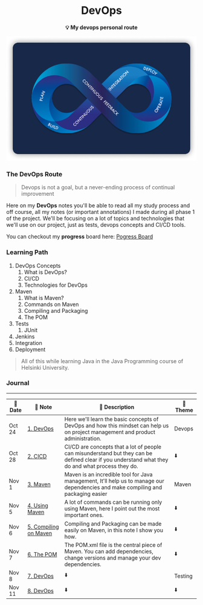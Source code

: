 <div align="center">
    <h1>DevOps</h1>
    <b>💡 My devops personal route </b>
</div>

<p align="center">
  <img src="https://github.com/OutatimeSoftware/ProjectOne/blob/main/Img/devops_0.png">
</p>

### The DevOps Route

> Devops is not a goal, but a never-ending process of continual improvement 

Here on my **DevOps** notes you'll be able to read all my study process and off course, all my notes (or important annotations) I made during all phase 1 of the project. We'll be focusing on a lot of topics and technologies that we'll use on our project, just as tests, devops concepts and CI/CD tools.

You can checkout my **progress** board here: [Pogress Board](https://github.com/OutatimeSoftware/ProjectOne/projects/1?fullscreen=true)

### Learning Path

1. DevOps Concepts
   1. What is DevOps?
   2. CI/CD
   3. Technologies for DevOps
2. Maven
   1. What is Maven?
   2. Commands on Maven
   3. Compiling and Packaging
   4. The POM
3. Tests
   1. JUnit
4. Jenkins
5. Integration
6. Deployment

> All of this while learning Java in the Java Programming course of Helsinki University.

### Journal

---

| 📅 Date | 📝 Note                                                                                                                                 | 📖 Description                                                                                                                                    | 📍 Theme |
| ------ | -------------------------------------------------------------------------------------------------------------------------------------- | ------------------------------------------------------------------------------------------------------------------------------------------------ | ------- |
| Oct 24 | [1. DevOps](https://github.com/OutatimeSoftware/ProjectOne/blob/main/Docs/Phase%201/Miguel/1.%20DevOps.md)                             | Here we'll learn the basic concepts of DevOps and how this mindset can help us on project management and product administration.                 | Devops  |
| Oct 28 | [2. CICD](https://github.com/OutatimeSoftware/ProjectOne/blob/main/Docs/Phase%201/Miguel/2.%20CICD.md)                                 | CI/CD are concepts that a lot of people can misunderstand but they can be defined clear if you understand what they do and what process they do. | ⬇️       |
| Nov 1  | [3. Maven](https://github.com/OutatimeSoftware/ProjectOne/blob/main/Docs/Phase%201/Miguel/4.%20Using%20Maven.md)                       | Maven is an incredible tool for Java management, It'll help us to manage our dependencies and make compiling and packaging easier                | Maven   |
| Nov 5  | [4. Using Maven](https://github.com/OutatimeSoftware/ProjectOne/blob/main/Docs/Phase%201/Miguel/4.%20Using%20Maven.md)                 | A lot of commands can be running only using Maven, here I point out the most important ones.                                                     | ⬇️       |
| Nov 6  | [5. Compiling on Maven](https://github.com/OutatimeSoftware/ProjectOne/blob/main/Docs/Phase%201/Miguel/5.%20Compiling%20on%20Maven.md) | Compiling and Packaging can be made easily on Maven, in this note I show you how.                                                                | ⬇️       |
| Nov 7  | [6. The POM](https://github.com/OutatimeSoftware/ProjectOne/blob/main/Docs/Phase%201/Miguel/6.%20The%20POM.md)                         | The POM.xml file is the central piece of Maven. You can add dependencies, change versions and manage your dev dependencies.                      | ⬇️       |
| Nov 8  | [7. DevOps](https://github.com/OutatimeSoftware/ProjectOne/blob/main/Docs/Phase%201/Miguel/1.%20DevOps.md)                             | ⬇️                                                                                                                                                | Testing |
| Nov 11 | [8. DevOps](https://github.com/OutatimeSoftware/ProjectOne/blob/main/Docs/Phase%201/Miguel/1.%20DevOps.md)                             | ⬇️                                                                                                                                                | ⬇️       |